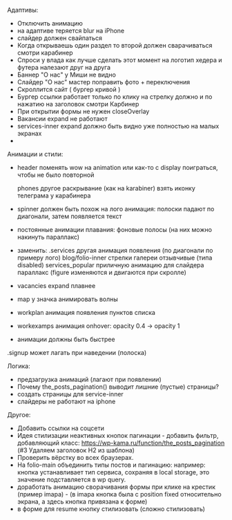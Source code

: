 

Адаптивы:

- Отключить анимацию
-	на адаптиве теряется blur на iPhone
- слайдер должен свайпаться
- Когда открываешь один раздел то второй должен сварачиваться смотри карабинер
- Спроси у влада как лучше сделать этот момент на логотип хедера и футера налезают друг на друга
- Баннер "О нас" у Миши не видно
- Слайдер "О нас" мастер поправить фото + переключения
- Скроллится сайт ( бургер кривой )
- Бургер ссылки работает только по клику на стрелку должно и по нажатию на заголовок смотри Карбинер
- При открытии формы не нужен closeOverlay
- Вакансии expand не работают
- services-inner expand должно быть видно уже полностью на малых экранах
-

Анимации и стили:
- header поменять wow на animation или как-то с display поиграться, чтобы не было повторной

	phones
		другое раскрывание (как на karabiner)
		взять иконку телеграма у карабинера

- spinner должен быть похож на лого
	анимация: полоски падают по диагонали, затем появляется текст

- постоянные анимации плавания:
	фоновые полосы (на них можно накинуть параллакс)

- заменить:
	.services другая анимация появления (по диагонали по примеру лого)
	blog/folio-inner стрелки галереи отзывчивые (типа disabled)
	services_popular приличную анимацию для слайдера
	параллакс (figure изменяются и двигаются при скролле)

- vacancies expand плавнее

- map
	у значка анимировать волны

- workplan анимация появления пунктов списка

- workexamps анимация onhover: opacity 0.4 -> opacity 1

- анимации должны быть быстрее

.signup может лагать при наведении (полоска)


Логика:
- предзагрузка анимаций (лагают при появлении)
- Почему the_posts_pagination() выводит лишние (пустые) страницы?
- создать страницы для service-inner
- слайдеры не работают на iphone

Другое:
- Добавить ссылки на соцсети
- Идея стилизации неактивных кнопок пагинации - добавить фильтр, добавляющий класс: https://wp-kama.ru/function/the_posts_pagination (#3 Удаляем заголовок H2 из шаблона)
- Проверить вёрстку во всех браузерах.
- На folio-main объединить типы постов и пагинацию: например: кнопка устанавливает тип сервиса, сохраняя в local storage, это значение подставляется в wp query.
- доработать анимацию сворачивания формы при клике на крестик (пример imapa) - (в imapa кнопка была с position fixed относительно экрана, а здесь кнопка привязана к форме)
- в форме для resume кнопку стилизовать (сложно стилизовать)























